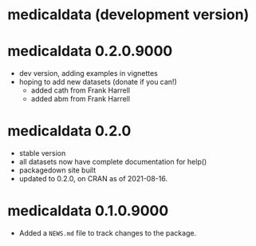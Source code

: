 # medicaldata (development version)

# medicaldata 0.2.0.9000
* dev version, adding examples in vignettes
* hoping to add new datasets (donate if you can!)
  - added cath from Frank Harrell
  - added abm from Frank Harrell

# medicaldata 0.2.0
* stable version
* all datasets now have complete documentation for help()
* packagedown site built
* updated to 0.2.0, on CRAN as of 2021-08-16.

# medicaldata 0.1.0.9000
* Added a `NEWS.md` file to track changes to the package.

